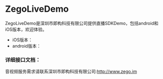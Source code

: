 # ZegoLiveDemo

ZegoLiveDemo是深圳市即构科技有限公司提供直播SDKDemo，包括android和iOS版本，欢迎体验。

* iOS版本：
* android版本：

### 详细接口文档：


音视频服务需求请联系深圳市即构科技有限公司:http://www.zego.im

